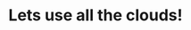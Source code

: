 ---
title: "Lets  use all the clouds!"
description: |
  With serverless technology gaining prominence in the tech industry, more and more cloud providers are starting to offer cloud functions, static website hosting, and other hosted services.

  As the space becomes crowded, it can be harder and harder to choose the best cloud for your serverless needs.

  But what if you didn't have to choose one? What if you could run a simple serverless application comprised of a static frontend and stateless backend in multiple clouds at once? 

  Is it advisable? Is it practical? Is it even possible? Come along for an adventure to find out.
speaker: Effy Elden
bio: "Effy Elden is a 24-year-old non-binary person who works as a consultant software developer for ThoughtWorks in Melbourne. 

As an avid technologist they are passionate about DevOps enablement and cloud infrastructure, and in their spare time they pursue activism in the fields of digital privacy and queer rights."
image: /images/speakers/Effy_Elden_-_Headshot.JPG
---